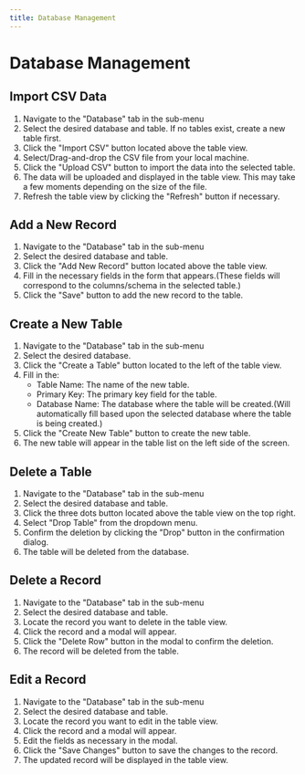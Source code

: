 ```yaml
---
title: Database Management
---
```


# Database Management

## Import CSV Data

1. Navigate to the "Database" tab in the sub-menu
2. Select the desired database and table. If no tables exist, create a new table first.
3. Click the "Import CSV" button located above the table view.
4. Select/Drag-and-drop the CSV file from your local machine.
5. Click the "Upload CSV" button to import the data into the selected table.
6. The data will be uploaded and displayed in the table view. This may take a few moments depending on the size of the file.
7. Refresh the table view by clicking the "Refresh" button if necessary.

## Add a New Record

1. Navigate to the "Database" tab in the sub-menu
2. Select the desired database and table.
3. Click the "Add New Record" button located above the table view.
4. Fill in the necessary fields in the form that appears.(These fields will correspond to the columns/schema in the selected table.)
5. Click the "Save" button to add the new record to the table.

## Create a New Table

1. Navigate to the "Database" tab in the sub-menu
2. Select the desired database.
3. Click the "Create a Table" button located to the left of the table view.
4. Fill in the:
   - Table Name: The name of the new table.
   - Primary Key: The primary key field for the table.
   - Database Name: The database where the table will be created.(Will automatically fill based upon the selected database where the table is being created.)
5. Click the "Create New Table" button to create the new table.
6. The new table will appear in the table list on the left side of the screen.

## Delete a Table

1. Navigate to the "Database" tab in the sub-menu
2. Select the desired database and table.
3. Click the three dots button located above the table view on the top right.
4. Select "Drop Table" from the dropdown menu.
5. Confirm the deletion by clicking the "Drop" button in the confirmation dialog.
6. The table will be deleted from the database.

## Delete a Record

1. Navigate to the "Database" tab in the sub-menu
2. Select the desired database and table.
3. Locate the record you want to delete in the table view.
4. Click the record and a modal will appear.
5. Click the "Delete Row" button in the modal to confirm the deletion.
6. The record will be deleted from the table.

## Edit a Record

1. Navigate to the "Database" tab in the sub-menu
2. Select the desired database and table.
3. Locate the record you want to edit in the table view.
4. Click the record and a modal will appear.
5. Edit the fields as necessary in the modal.
6. Click the "Save Changes" button to save the changes to the record.
7. The updated record will be displayed in the table view.
